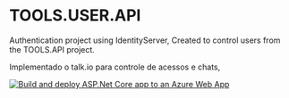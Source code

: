 # TOOLS.USER.API

Authentication project using IdentityServer, Created to control users from the TOOLS.API project.

Implementado o talk.io para controle de acessos e chats,

[![Build and deploy ASP.Net Core app to an Azure Web App](https://github.com/LeonardoFerreira1209/TOOLS.USER.API/actions/workflows/azureQa.yml/badge.svg?branch=master)](https://github.com/LeonardoFerreira1209/TOOLS.USER.API/actions/workflows/azureQa.yml)

